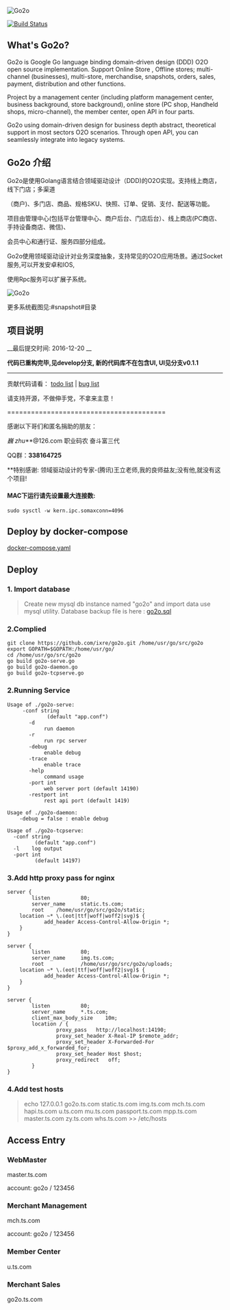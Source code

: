 ![Go2o](https://raw.githubusercontent.com/jsix/go2o/master/docs/mark.gif "GO2O")

[![Build Status](https://cloud.drone.io/api/badges/ixre/cms/status.svg)](https://cloud.drone.io/ixre/cms)

## What's Go2o? ##

Go2o is Google Go language binding domain-driven design (DDD) O2O open source implementation. Support Online Store ,
Offline stores; multi-channel (businesses), multi-store, merchandise, snapshots, orders, sales, payment, distribution
and other functions.

Project by a management center (including platform management center, business background, store background), online
store (PC shop, Handheld shops, micro-channel), the member center, open API in four parts.

Go2o using domain-driven design for business depth abstract, theoretical support in most sectors O2O scenarios. Through
open API, you can seamlessly integrate into legacy systems.

## Go2o 介绍 ##

Go2o是使用Golang语言结合领域驱动设计（DDD)的O2O实现。支持线上商店，线下门店；多渠道

（商户)、多门店、商品、规格SKU、快照、订单、促销、支付、配送等功能。

项目由管理中心(包括平台管理中心、商户后台、门店后台）、线上商店(PC商店、手持设备商店、微信)、

会员中心和通行证、服务四部分组成。

Go2o使用领域驱动设计对业务深度抽象，支持常见的O2O应用场景。通过Socket服务,可以开发安卓和IOS,

使用Rpc服务可以扩展子系统。

![Go2o](https://raw.githubusercontent.com/jsix/go2o/master/snapshot/merchant.png "GO2O-Merchant")

更多系统截图见:#snapshot#目录

## 项目说明 ##

__最后提交时间: 2016-12-20 __

__代码已重构完毕,见develop分支, 新的代码库不在包含UI, UI见分支v0.1.1__



------------------------
贡献代码请看： [todo list](https://github.com/ixre/go2o/tree/master/docs/dev/todo.md) |
[bug list](https://github.com/atnet/go2o/tree/master/docs/dev/bug.md)

请支持开源，不做伸手党，不拿来主意！

========================================

感谢以下哥们和匿名捐助的朋友：

*巍 zhu***@126.com 职业码农 奋斗富三代

QQ群：**338164725**

**特别感谢: 领域驱动设计的专家-(腾讯)王立老师,我的良师益友;没有他,就没有这个项目!

#### MAC下运行请先设置最大连接数:

    sudo sysctl -w kern.ipc.somaxconn=4096

## Deploy by docker-compose

[docker-compose.yaml](container/docker-compose.yaml)

## Deploy

### 1. Import database

> Create new mysql db instance named "go2o"
and import data use mysql utility. Database backup file is here : [go2o.sql](https://github.com/ixre/go2o/blob/master/docs/data/go2o.sql)

### 2.Complied

```
git clone https://github.com/ixre/go2o.git /home/usr/go/src/go2o
export GOPATH=$GOPATH:/home/usr/go/
cd /home/usr/go/src/go2o
go build go2o-serve.go
go build go2o-daemon.go
go build go2o-tcpserve.go
```

### 2.Running Service

```
Usage of ./go2o-serve:
     -conf string
             (default "app.conf")
       -d	
            run daemon
       -r   
            run rpc server
       -debug
            enable debug
       -trace
            enable trace
       -help
            command usage
       -port int
            web server port (default 14190)
       -restport int
            rest api port (default 1419)

Usage of ./go2o-daemon:
    -debug = false : enable debug

Usage of ./go2o-tcpserve:
  -conf string
         (default "app.conf")
  -l	log output
  -port int
         (default 14197)
```

### 3.Add http proxy pass for nginx

```
server {
        listen          80;
        server_name     static.ts.com;
        root    /home/usr/go/src/go2o/static;
    location ~* \.(eot|ttf|woff|woff2|svg)$ {
            add_header Access-Control-Allow-Origin *;
    }
}

server {
        listen          80;
        server_name     img.ts.com;
        root            /home/usr/go/src/go2o/uploads;
    location ~* \.(eot|ttf|woff|woff2|svg)$ {
            add_header Access-Control-Allow-Origin *;
    }
}

server {
        listen          80;
        server_name     *.ts.com;
        client_max_body_size    10m;  
        location / {
                proxy_pass   http://localhost:14190;
                proxy_set_header X-Real-IP $remote_addr;
                proxy_set_header X-Forwarded-For $proxy_add_x_forwarded_for;
                proxy_set_header Host $host;
                proxy_redirect   off;
        }
}
```

### 4.Add test hosts

> echo   127.0.0.1    go2o.ts.com static.ts.com img.ts.com mch.ts.com hapi.ts.com u.ts.com mu.ts.com passport.ts.com mpp.ts.com master.ts.com zy.ts.com whs.ts.com >> /etc/hosts

## Access Entry

### WebMaster

master.ts.com

account: go2o / 123456

### Merchant Management

mch.ts.com

account: go2o / 123456

### Member Center

u.ts.com

### Merchant Sales

go2o.ts.com


